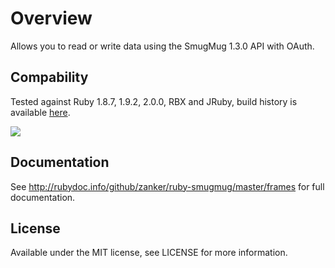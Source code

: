 Overview
===
Allows you to read or write data using the SmugMug 1.3.0 API with OAuth.

Compability
-
Tested against Ruby 1.8.7, 1.9.2, 2.0.0, RBX and JRuby, build history is available [here](http://travis-ci.org/zanker/ruby-smugmug).

<img src="https://secure.travis-ci.org/zanker/ruby-smugmug.png?branch=master&.png"/>

Documentation
-
See http://rubydoc.info/github/zanker/ruby-smugmug/master/frames for full documentation.

License
-
Available under the MIT license, see LICENSE for more information.